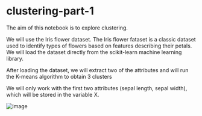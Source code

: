 # clustering-part-1

The aim of this notebook is to explore clustering.

We will use the Iris flower dataset. The Iris flower fataset is a classic dataset used to identify types of flowers based on features describing their petals. We will load the dataset directly from the scikit-learn machine learning library.

After loading the dataset, we will extract two of the attributes and will run the K-means algorithm to obtain 3 clusters

We will only work with the first two attributes (sepal length, sepal width), which will be stored in the variable X.

![image](https://user-images.githubusercontent.com/96924468/221917354-92882bc2-7e36-4030-90e1-fddb48fe0aed.png)

